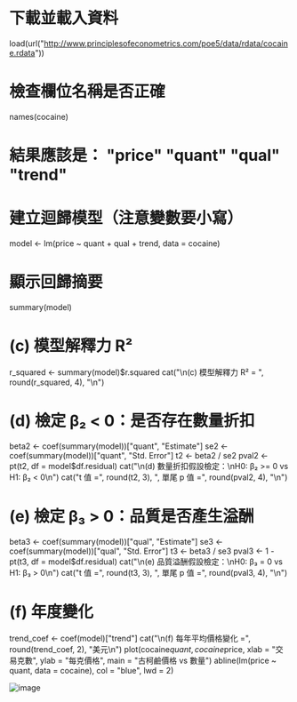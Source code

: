 # 下載並載入資料
load(url("http://www.principlesofeconometrics.com/poe5/data/rdata/cocaine.rdata"))

# 檢查欄位名稱是否正確
names(cocaine)
# 結果應該是： "price" "quant" "qual" "trend"

# 建立迴歸模型（注意變數要小寫）
model <- lm(price ~ quant + qual + trend, data = cocaine)

# 顯示回歸摘要
summary(model)

# (c) 模型解釋力 R²
r_squared <- summary(model)$r.squared
cat("\n(c) 模型解釋力 R² = ", round(r_squared, 4), "\n")

# (d) 檢定 β₂ < 0：是否存在數量折扣
beta2 <- coef(summary(model))["quant", "Estimate"]
se2 <- coef(summary(model))["quant", "Std. Error"]
t2 <- beta2 / se2
pval2 <- pt(t2, df = model$df.residual)
cat("\n(d) 數量折扣假設檢定：\nH0: β₂ >= 0 vs H1: β₂ < 0\n")
cat("t 值 =", round(t2, 3), ", 單尾 p 值 =", round(pval2, 4), "\n")

# (e) 檢定 β₃ > 0：品質是否產生溢酬
beta3 <- coef(summary(model))["qual", "Estimate"]
se3 <- coef(summary(model))["qual", "Std. Error"]
t3 <- beta3 / se3
pval3 <- 1 - pt(t3, df = model$df.residual)
cat("\n(e) 品質溢酬假設檢定：\nH0: β₃ = 0 vs H1: β₃ > 0\n")
cat("t 值 =", round(t3, 3), ", 單尾 p 值 =", round(pval3, 4), "\n")

# (f) 年度變化
trend_coef <- coef(model)["trend"]
cat("\n(f) 每年平均價格變化 =", round(trend_coef, 2), "美元\n")
plot(cocaine$quant, cocaine$price,
     xlab = "交易克數", ylab = "每克價格",
     main = "古柯鹼價格 vs 數量")
abline(lm(price ~ quant, data = cocaine), col = "blue", lwd = 2)

![image](https://github.com/user-attachments/assets/2a2d4ba7-6d16-4cd9-a542-65784a07a90a)




